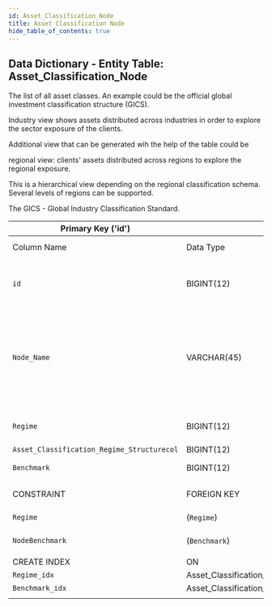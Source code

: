 ```yaml
---
id: Asset_Classification_Node
title: Asset Classification Node
hide_table_of_contents: true
---
```


## Data Dictionary - Entity Table: Asset_Classification_Node

The list of all asset classes.  An example could be the official global investment classification structure (GICS).					

Industry view shows assets distributed across industries in order to explore the sector exposure of the clients.					

Additional view that can be generated wih the help of the table could be 

regional view: clients' assets distributed across regions to explore the regional exposure. 

This is a hierarchical view depending on the regional classification schema. Several levels of regions can be supported.									

The GICS - Global Industry Classification Standard. 
 

| Primary Key ('id')||ENGINE = InnoDB|||
|---|---|---|---|---|
| Column Name| Data Type|PK Primary Key, NN-Not Null, Null|Example|Comment|
||
|`id`|BIGINT(12)|PK, NN|1|PrimaryKey-ID, Not Null (auto creates)|
|`Node_Name`|VARCHAR(45)|NULL|Mid-cap equity|Asset class names i.e: Automotive, Mid-cap equity, Govn't bonds developed countries, Commodities, Energy|
|`Regime`|BIGINT(12)|NULL|3|Type of classification id|
|`Asset_Classification_Regime_Structurecol`|BIGINT(12)|NULL|||
|`Benchmark`|BIGINT(12)|NULL|1|Asset class benchmark|
||
|CONSTRAINT|FOREIGN KEY|REFERENCES|ON DELETE|ON UPDATE||
| `Regime`|(`Regime`)|Asset_Classification_Regime (`id`)|NO ACTION| NO ACTION||
| `NodeBenchmark`|(`Benchmark`)|`Benchmark` (`id`)|NO ACTION| NO ACTION||
||
| CREATE INDEX|ON|ASC|VISABLE|||
|`Regime_idx`|Asset_Classification_Node|(`Regime` ASC)|VISIBLE|||
|`Benchmark_idx`|Asset_Classification_Node|(`Benchmark` ASC)|VISIBLE|||
||

